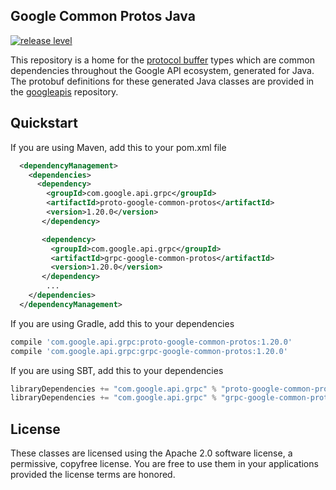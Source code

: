 ## Google Common Protos Java

[![release level](https://img.shields.io/badge/release%20level-general%20availability%20%28GA%29-brightgreen.svg?style&#x3D;flat)](https://cloud.google.com/terms/launch-stages)

[//]: # ( TODO: Build status icon.)
This repository is a home for the [protocol buffer][protobuf] types which are
common dependencies throughout the Google API ecosystem, generated for Java.
The protobuf definitions for these generated Java classes are provided in the
[googleapis][googleapis] repository.

Quickstart
----------

[//]: # ({x-version-update-start:common-protos-java:released})
If you are using Maven, add this to your pom.xml file
```xml
  <dependencyManagement>
    <dependencies>
      <dependency>
        <groupId>com.google.api.grpc</groupId>
        <artifactId>proto-google-common-protos</artifactId>
        <version>1.20.0</version>
       </dependency>

       <dependency>
         <groupId>com.google.api.grpc</groupId>
         <artifactId>grpc-google-common-protos</artifactId>
         <version>1.20.0</version>
       </dependency>
        ...
    </dependencies>
  </dependencyManagement>
```
[//]: # ({x-version-update-end})

[//]: # ({x-version-update-start:common-protos-java:released})
If you are using Gradle, add this to your dependencies
```Groovy
compile 'com.google.api.grpc:proto-google-common-protos:1.20.0'
compile 'com.google.api.grpc:grpc-google-common-protos:1.20.0'
```
If you are using SBT, add this to your dependencies
```Scala
libraryDependencies += "com.google.api.grpc" % "proto-google-common-protos" % "1.20.0"
libraryDependencies += "com.google.api.grpc" % "grpc-google-common-protos" % "1.20.0"
```
[//]: # ({x-version-update-end})

## License

These classes are licensed using the Apache 2.0 software license, a
permissive, copyfree license. You are free to use them in your applications
provided the license terms are honored.

  [api-style]: https://cloud.google.com/apis/design/
  [protobuf]: https://developers.google.com/protocol-buffers/
  [googleapis]: https://github.com/googleapis/googleapis/
  [proto-google-common-protos]: https://repo1.maven.org/maven2/com/google/api/grpc/proto-google-common-protos/
  [grpc-google-common-protos]: https://repo1.maven.org/maven2/com/google/api/grpc/grpc-google-common-protos/